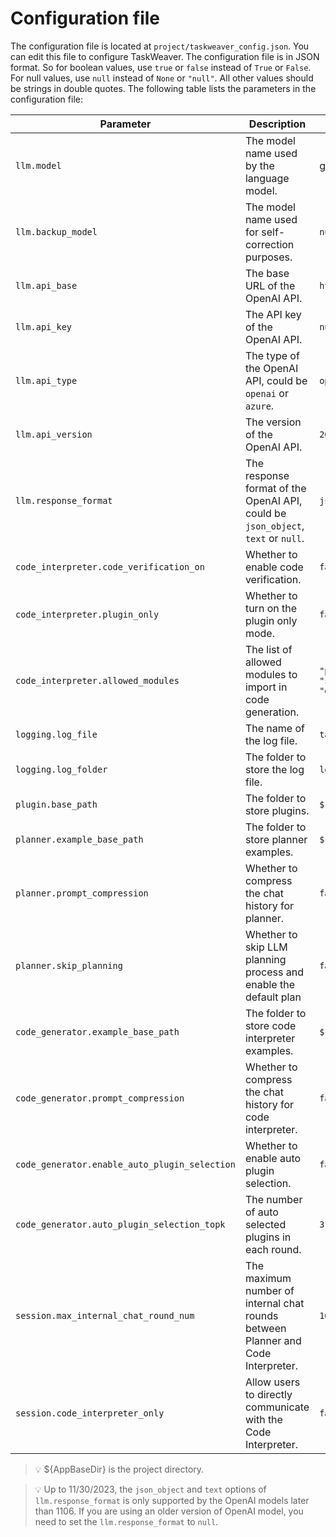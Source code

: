 
# Configuration file
The configuration file is located at `project/taskweaver_config.json`. 
You can edit this file to configure TaskWeaver.
The configuration file is in JSON format. So for boolean values, use `true` or `false` instead of `True` or `False`. 
For null values, use `null` instead of `None` or `"null"`. All other values should be strings in double quotes.
The following table lists the parameters in the configuration file:




| Parameter                                     | Description                                                                      | Default Value                                                                          |
|-----------------------------------------------|----------------------------------------------------------------------------------|----------------------------------------------------------------------------------------|
| `llm.model`                                   | The model name used by the language model.                                       | gpt-4                                                                                  |
| `llm.backup_model`                            | The model name used for self-correction purposes.                                | `null`                                                                                 |
| `llm.api_base`                                | The base URL of the OpenAI API.                                                  | `https://api.openai.com/v1`                                                            |
| `llm.api_key`                                 | The API key of the OpenAI API.                                                   | `null`                                                                                 |
| `llm.api_type`                                | The type of the OpenAI API, could be `openai` or `azure`.                        | `openai`                                                                               |
| `llm.api_version`                             | The version of the OpenAI API.                                                   | `2023-07-01-preview`                                                                   |
| `llm.response_format`                         | The response format of the OpenAI API, could be `json_object`, `text` or `null`. | `json_object`                                                                          |
| `code_interpreter.code_verification_on`       | Whether to enable code verification.                                             | `false`                                                                                |
| `code_interpreter.plugin_only`                | Whether to turn on the plugin only mode.                                         | `false`                                                                                |
| `code_interpreter.allowed_modules`            | The list of allowed modules to import in code generation.                        | `"pandas", "matplotlib", "numpy", "sklearn", "scipy", "seaborn", "datetime", "typing"` |
| `logging.log_file`                            | The name of the log file.                                                        | `taskweaver.log`                                                                       |
| `logging.log_folder`                          | The folder to store the log file.                                                | `logs`                                                                                 |
| `plugin.base_path`                            | The folder to store plugins.                                                     | `${AppBaseDir}/plugins`                                                                |
| `planner.example_base_path`                   | The folder to store planner examples.                                            | `${AppBaseDir}/planner_examples`                                                       |
| `planner.prompt_compression`                  | Whether to compress the chat history for planner.                                | `false`                                                                                | 
| `planner.skip_planning`                       | Whether to skip LLM planning process and enable the default plan                 | `false`                                                                                |
| `code_generator.example_base_path`            | The folder to store code interpreter examples.                                   | `${AppBaseDir}/codeinterpreter_examples`                                               |
| `code_generator.prompt_compression`           | Whether to compress the chat history for code interpreter.                       | `false`                                                                                |
| `code_generator.enable_auto_plugin_selection` | Whether to enable auto plugin selection.                                         | `false`                                                                                |
| `code_generator.auto_plugin_selection_topk`   | The number of auto selected plugins in each round.                               | `3`                                                                                    |
| `session.max_internal_chat_round_num`         | The maximum number of internal chat rounds between Planner and Code Interpreter. | `10`                                                                                   |
| `session.code_interpreter_only`               | Allow users to directly communicate with the Code Interpreter.                   | `false`                                                                                |

> 💡 ${AppBaseDir} is the project directory.

> 💡 Up to 11/30/2023, the `json_object` and `text` options of `llm.response_format` is only supported by the OpenAI models later than 1106. If you are using an older version of OpenAI model, you need to set the `llm.response_format` to `null`.
